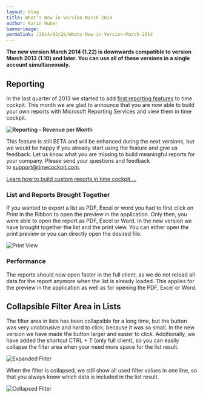 ```yaml
---
layout: blog
title: What's New in Version March 2014
author: Karin Huber
bannerimage: 
permalink: /2014/02/28/Whats-New-in-Version-March-2014
---
```


<p xmlns="http://www.w3.org/1999/xhtml">
  <strong>The new version March 2014 (1.22) is downwards compatible to version March 2013 (1.10) and later. You can use all of these versions in a single account simultaneously.</strong>
</p><h2 xmlns="http://www.w3.org/1999/xhtml">Reporting</h2><p xmlns="http://www.w3.org/1999/xhtml">In the last quarter of 2013 we started to add <a title="Reporting in Time Cockpit" href="http://www.timecockpit.com/blog/2013/11/27/Reporting-Preview-Improvements">first reporting features</a> to time cockpit. This month we are glad to announce that you are now able to build your own reports with Microsoft Reporting Services and view them in time cockpit.</p><p xmlns="http://www.w3.org/1999/xhtml">
  <span style="font-weight: 600;">
    <img title="Reporting - Revenue per Month" src="{{site.baseurl}}/images/blog/2014/02/RevenuePerMonth.png" alt="Reporting - Revenue per Month" />
  </span>
</p><p xmlns="http://www.w3.org/1999/xhtml">This feature is still BETA and will be enhanced during the next versions, but we would be happy if you already start using the feature and give us feedback. Let us know what you are missing to build meaningful reports for your company. Please send your questions and feedback to <a href="mailto:support@timecockpit.com">support@timecockpit.com</a>.</p><p class="textaligncenter" xmlns="http://www.w3.org/1999/xhtml">
  <a href="http://www.timecockpit.com/blog/2014/02/27/Building-Custom-Reports-in-Time-Cockpit" rel="Build custom reports for time cockpit" title="Build custom reports for time cockpit" class="linkButton">Learn how to build custom reports in time cockpit ...</a>
</p><h3 class="textalignleft" xmlns="http://www.w3.org/1999/xhtml">List and Reports Brought Together</h3><p xmlns="http://www.w3.org/1999/xhtml">If you wanted to export a list as PDF, Excel or word you had to first click on <em>Print</em> in the Ribbon to open the preview in the application. Only then, you were able to open the report as PDF, Excel or Word. In the new version we have brought together the list and the print view. You can either open the print preview or you can directly open the desired file.</p><p xmlns="http://www.w3.org/1999/xhtml">
  <img title="Print View" src="{{site.baseurl}}/images/blog/2014/02/PrintView.png" alt="Print View" />
</p><h3 class="textalignleft" xmlns="http://www.w3.org/1999/xhtml">Performance</h3><p xmlns="http://www.w3.org/1999/xhtml">The reports should now open faster in the full client, as we do not reload all data for the report anymore when the list is already loaded. This applies for the preview in the application as well as for opening the PDF, Excel or Word.</p><h2 class="textalignleft" xmlns="http://www.w3.org/1999/xhtml">Collapsible Filter Area in Lists</h2><p xmlns="http://www.w3.org/1999/xhtml">The filter area in lists has been collapsible for a long time, but the button was very unobtrusive and hard to click, because it was so small. In the new version we have made the button larger and easier to click. Additionally, we have added the shortcut CTRL + T (only full client), so you can easily collapse the filter area when your need more space for the list result.</p><p xmlns="http://www.w3.org/1999/xhtml">
  <img title="Expanded Filter" src="{{site.baseurl}}/images/blog/2014/02/Filter.png" alt="Expanded Filter" />
</p><p xmlns="http://www.w3.org/1999/xhtml">When the filter is collapsed, we still show all used filter values in one line, so that you always know which data is included in the list result.</p><p xmlns="http://www.w3.org/1999/xhtml">
  <img title="Collapsed Filter" src="{{site.baseurl}}/images/blog/2014/02/CollapsedFilter.png" alt="Collapsed Filter" />
</p>